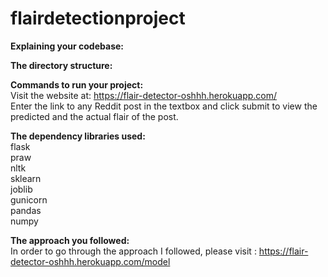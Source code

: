 # flairdetectionproject



**Explaining your codebase:**

**The directory structure:**    

**Commands to run your project:**   
Visit the website at: https://flair-detector-oshhh.herokuapp.com/    
Enter the link to any Reddit post in the textbox and click submit to view the predicted and the actual flair of the post.


**The dependency libraries used:**     
flask   
praw   
nltk   
sklearn   
joblib   
gunicorn   
pandas   
numpy   

**The approach you followed:**   
In order to go through the approach I followed, please visit : https://flair-detector-oshhh.herokuapp.com/model   
